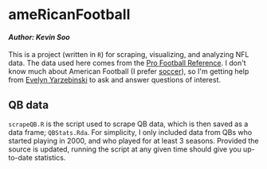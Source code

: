 # ameRicanFootball
#### *Author: Kevin Soo*

This is a project (written in `R`) for scraping, visualizing, and analyzing NFL data. The data used here comes from the [Pro Football Reference](http://www.pro-football-reference.com/). I don't know much about American Football (I prefer [soccer](https://github.com/kevinsoo/socceRstuff)), so I'm getting help from [Evelyn Yarzebinski](https://github.com/evementen) to ask and answer questions of interest.

## QB data
`scrapeQB.R` is the script used to scrape QB data, which is then saved as a data frame; `QBStats.Rda`. For simplicity, I only included data from QBs who started playing in 2000, and who played for at least 3 seasons. Provided the source is updated, running the script at any given time should give you up-to-date statistics.

